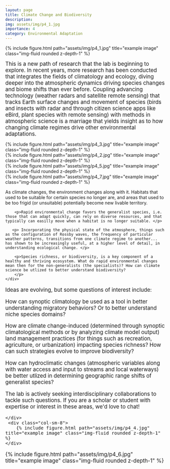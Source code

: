 ```yaml
---
layout: page
title: Climate Change and Biodiversity
description: 
img: assets/img/p4_1.jpg
importance: 4
category: Environmental Adaptation
---
```


<div class="row">
    <div class="col-sm mt-3 mt-md-0 text-center">
        {% include figure.html path="assets/img/p4_1.jpg" title="example image" class="img-fluid rounded z-depth-1" %}
    </div>
</div>


<big> This is a new path of research that the lab is beginning to explore. In recent years, more research has been conducted that integrates the fields of climatology and ecology, diving deeper into the atmospheric dynamics driving species changes and biome shifts than ever before. Coupling advancing technology (weather radars and satellite remote sensing) that tracks Earth surface changes and movement of species (birds and insects with radar and through citizen science apps like eBird, plant species with remote sensing) with methods in atmospheric science is a marriage that yields insight as to how changing climate regimes drive other environmental adaptations. </big>

<div class="row">
    <div class="col-sm mt-3 mt-md-0">
        {% include figure.html path="assets/img/p4_3.jpg" title="example image" class="img-fluid rounded z-depth-1" %}
    </div>
    <div class="col-sm mt-3 mt-md-0">
        {% include figure.html path="assets/img/p4_2.jpg" title="example image" class="img-fluid rounded z-depth-1" %}
    </div>
    <div class="col-sm mt-3 mt-md-0">
        {% include figure.html path="assets/img/p4_5.jpg" title="example image" class="img-fluid rounded z-depth-1" %}
    </div>
</div>



<div class="row">
    <div class="col-sm-4">
        {% include figure.html path="assets/img/p4_7.jpg" title="example image" class="img-fluid rounded z-depth-1" %}
    </div>
    <div class="col-sm-8">
        <p> As climate changes, the environment changes along with it. Habitats that used to be suitable for certain species no longer are, and areas that used to be too frigid (or unsuitable) potentially become new livable territory. </p>
        
        <p>Rapid environmental change favors the generalist species, i.e. those that can adapt quickly, can rely on diverse resources, and that typically can easilly move when a habitat is no longer suitable. </p>
        
       <p> Incorporating the physical state of the atmosphere, things such as the configuration of Rossby waves, the frequency of particular weather patterns, transitions from one climate regime to another... has shown to be increasingly useful, at a higher level of detail, in understanding ecological change. </p> 
        
        <p>Species richness, or biodiversity, is a key component of a healthy and thriving ecosystem. What do rapid environmental changes mean then for the non-generalists (the specialists)? How can climate science be utlized to better understand biodiversity?
        </p>    
    </div>
</div>

<div class="row">
    <div class="col-sm-4">
        <big> <p> Ideas are evolving, but some questions of interest include:</p> 
        <p> How can synoptic climatology be used as a tool in better understanding migratory behaviors? Or to better understand niche species domains? </p>  
        <p> How are climate change-induced (determined through synoptic climatological methods or by analyzing climate model output) land management practices (for things such as recreation, agriculture, or urbanization) impacting species richness? How can such strategies evolve to improve biodiversity? </p>  
        <p> How can hydroclimatic changes (atmospheric variables along with water access and input to streams and local waterways) be better utlized in determining geographic range shifts of generalist species? </p>  
        <p> The lab is actively seeking interdisciplinary collaborations to tackle such questions. If you are a scholar or student with expertise or interest in these areas, we'd love to chat!</p>  
        
        
    </div>
     <div class="col-sm-8">
        {% include figure.html path="assets/img/p4_4.jpg" title="example image" class="img-fluid rounded z-depth-1" %}
    </div>
</div>


<div class="row">
    <div class="col-sm mt-3 mt-md-0 text-center">
        {% include figure.html path="assets/img/p4_6.jpg" title="example image" class="img-fluid rounded z-depth-1" %}
    </div>
</div>
